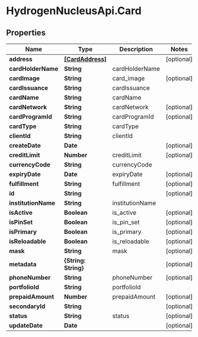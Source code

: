 # HydrogenNucleusApi.Card

## Properties
Name | Type | Description | Notes
------------ | ------------- | ------------- | -------------
**address** | [**[CardAddress]**](CardAddress.md) |  | [optional] 
**cardHolderName** | **String** | cardHolderName | 
**cardImage** | **String** | card_image | [optional] 
**cardIssuance** | **String** | cardIssuance | 
**cardName** | **String** | cardName | 
**cardNetwork** | **String** | cardNetwork | [optional] 
**cardProgramId** | **String** | cardProgramId | [optional] 
**cardType** | **String** | cardType | 
**clientId** | **String** | clientId | 
**createDate** | **Date** |  | [optional] 
**creditLimit** | **Number** | creditLimit | [optional] 
**currencyCode** | **String** | currencyCode | 
**expiryDate** | **Date** | expiryDate | [optional] 
**fulfillment** | **String** | fulfillment | [optional] 
**id** | **String** |  | [optional] 
**institutionName** | **String** | institutionName | 
**isActive** | **Boolean** | is_active | [optional] 
**isPinSet** | **Boolean** | is_pin_set | [optional] 
**isPrimary** | **Boolean** | is_primary | [optional] 
**isReloadable** | **Boolean** | is_reloadable | [optional] 
**mask** | **String** | mask | [optional] 
**metadata** | **{String: String}** |  | [optional] 
**phoneNumber** | **String** | phoneNumber | [optional] 
**portfolioId** | **String** | portfolioId | 
**prepaidAmount** | **Number** | prepaidAmount | [optional] 
**secondaryId** | **String** |  | [optional] 
**status** | **String** | status | [optional] 
**updateDate** | **Date** |  | [optional] 


